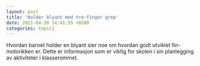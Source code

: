 ```yaml
---
layout: post
title: 'Holder blyant med tre-finger grep'
date: 2021-04-30 14:41:55 +0200
categories: topic1
---
```


Hvordan barnet holder en blyant sier noe om hvordan godt utviklet fin-motorikken er.
Dette er informasjon som er viktig for skolen i sin planlegging av aktiviteter i klasserommet.
